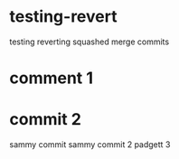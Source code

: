# testing-revert
testing reverting squashed merge commits


# comment 1
# commit 2
sammy commit
sammy commit 2
padgett 3